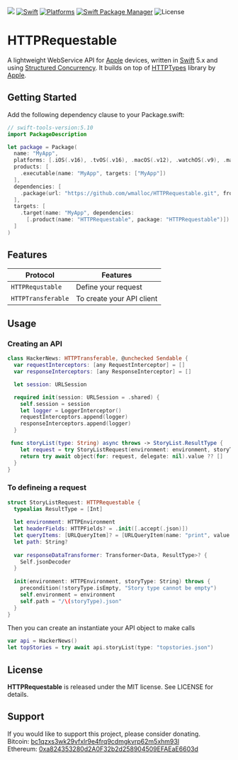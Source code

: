 ![](https://img.shields.io/github/v/tag/wmalloc/URLRequestable?label=Version)
[![Swift](https://img.shields.io/badge/Swift-5.7%20%7C%205.8%20%7C%205.9%20%7C%206.0-orange?style=flat-square)](https://img.shields.io/badge/Swift-5.7_5.8_5.9_6.0-Orange?style=flat-square)
[![Platforms](https://img.shields.io/badge/Platforms-macOS%20%7C%20iOS%20%7C%20tvOS%20%7C%20watchOS%20%7C%20visionOS-yellowgreen?style=flat-square)](https://img.shields.io/badge/Platforms-macOS_iOS_tvOS_watchOS_vision_OS-Green?style=flat-square)
[![Swift Package Manager](https://img.shields.io/badge/Swift_Package_Manager-compatible-orange?style=flat-square)](https://img.shields.io/badge/Swift_Package_Manager-compatible-orange?style=flat-square)
![License](https://img.shields.io/badge/License-MIT-blue.svg?style=flat)

# HTTPRequestable

A lightweight WebService API for [Apple](https://www.apple.com) devices, written in [Swift](https://swift.org) 5.x and using [Structured Concurrency](https://developer.apple.com/documentation/swift/concurrency). It builds on top of [HTTPTypes](https://github.com/apple/swift-http-types) library by [Apple](https://www.apple.com).

## Getting Started

Add the following dependency clause to your Package.swift:

```swift
// swift-tools-version:5.10
import PackageDescription

let package = Package(
  name: "MyApp",
  platforms: [.iOS(.v16), .tvOS(.v16), .macOS(.v12), .watchOS(.v9), .macCatalyst(.v16), .visionOS(.v1)],
  products: [
    .executable(name: "MyApp", targets: ["MyApp"])
  ],
  dependencies: [
    .package(url: "https://github.com/wmalloc/HTTPRequestable.git", from: "0.10.1")
  ],
  targets: [
    .target(name: "MyApp", dependencies: 
      [.product(name: "HTTPRequestable", package: "HTTPRequestable")])
  ]
)
```

## Features

| Protocol |Features |
|--------------------------|------------------------------------------|
|`HTTPRequstable` | Define your request|
|`HTTPTransferable` | To create your API client|

## Usage

### Creating an API

```swift
class HackerNews: HTTPTransferable, @unchecked Sendable {
  var requestInterceptors: [any RequestInterceptor] = []
  var responseInterceptors: [any ResponseInterceptor] = []

  let session: URLSession

  required init(session: URLSession = .shared) {
    self.session = session
    let logger = LoggerInterceptor()
    requestInterceptors.append(logger)
    responseInterceptors.append(logger)
  }

 func storyList(type: String) async throws -> StoryList.ResultType {
    let request = try StoryListRequest(environment: environment, storyType: type)
    return try await object(for: request, delegate: nil).value ?? []
  }
}
```

### To defineing a request

```swift
struct StoryListRequest: HTTPRequestable {
  typealias ResultType = [Int]
  
  let environment: HTTPEnvironment
  let headerFields: HTTPFields? = .init([.accept(.json)])
  let queryItems: [URLQueryItem]? = [URLQueryItem(name: "print", value: "pretty")]
  let path: String?
  
  var responseDataTransformer: Transformer<Data, ResultType>? {
    Self.jsonDecoder
  }
  
  init(environment: HTTPEnvironment, storyType: String) throws {
    precondition(!storyType.isEmpty, "Story type cannot be empty")
    self.environment = environment
    self.path = "/\(storyType).json"
  }
}
```

Then you can create an instantiate your API object to make calls

```swift
var api = HackerNews()
let topStories = try await api.storyList(type: "topstories.json")
```

## License

**HTTPRequestable** is released under the MIT license. See LICENSE for details.

## Support

If you would like to support this project, please consider donating.\
Bitcoin: [bc1qzxs3wk29vfxlr9e4frq9cdmgkvrp62m5xhm93l](./Images/bitcoin_qr_code.jpeg)\
Ethereum: [0xa824353280d2A0F32b2d258904509EFAEaE6603d](./Images/ethereum_qr_code.jpeg)
